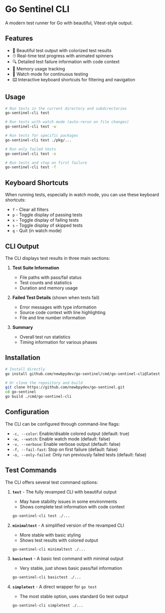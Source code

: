 # Go Sentinel CLI

A modern test runner for Go with beautiful, Vitest-style output.

## Features

- 🎨 Beautiful test output with colorized test results
- ⏱ Real-time test progress with animated spinners
- 🔍 Detailed test failure information with code context
- 🧠 Memory usage tracking
- 👀 Watch mode for continuous testing
- ⌨️ Interactive keyboard shortcuts for filtering and navigation

## Usage

```bash
# Run tests in the current directory and subdirectories
go-sentinel-cli test

# Run tests with watch mode (auto-rerun on file changes)
go-sentinel-cli test -w

# Run tests for specific packages
go-sentinel-cli test ./pkg/...

# Run only failed tests
go-sentinel-cli test -o

# Run tests and stop on first failure
go-sentinel-cli test -f
```

## Keyboard Shortcuts

When running tests, especially in watch mode, you can use these keyboard shortcuts:

- `f` - Clear all filters
- `p` - Toggle display of passing tests
- `x` - Toggle display of failing tests
- `s` - Toggle display of skipped tests
- `q` - Quit (in watch mode)

## CLI Output

The CLI displays test results in three main sections:

1. **Test Suite Information**
   - File paths with pass/fail status
   - Test counts and statistics
   - Duration and memory usage

2. **Failed Test Details** (shown when tests fail)
   - Error messages with type information
   - Source code context with line highlighting
   - File and line number information

3. **Summary**
   - Overall test run statistics
   - Timing information for various phases

## Installation

```bash
# Install directly
go install github.com/newbpydev/go-sentinel/cmd/go-sentinel-cli@latest

# Or clone the repository and build
git clone https://github.com/newbpydev/go-sentinel.git
cd go-sentinel
go build ./cmd/go-sentinel-cli
```

## Configuration

The CLI can be configured through command-line flags:

- `-c, --color`: Enable/disable colored output (default: true)
- `-w, --watch`: Enable watch mode (default: false)
- `-v, --verbose`: Enable verbose output (default: false)
- `-f, --fail-fast`: Stop on first failure (default: false)
- `-o, --only-failed`: Only run previously failed tests (default: false)

## Test Commands

The CLI offers several test command options:

1. **`test`** - The fully revamped CLI with beautiful output
   - May have stability issues in some environments
   - Shows complete test information with code context
   ```bash
   go-sentinel-cli test ./...
   ```

2. **`minimaltest`** - A simplified version of the revamped CLI
   - More stable with basic styling
   - Shows test results with colored output
   ```bash
   go-sentinel-cli minimaltest ./...
   ```

3. **`basictest`** - A basic test command with minimal output
   - Very stable, just shows basic pass/fail information
   ```bash
   go-sentinel-cli basictest ./...
   ```

4. **`simpletest`** - A direct wrapper for `go test`
   - The most stable option, uses standard Go test output
   ```bash
   go-sentinel-cli simpletest ./...
   ``` 